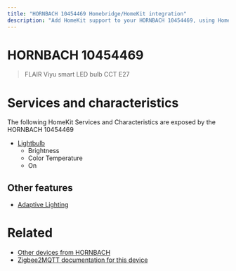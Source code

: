 ```yaml
---
title: "HORNBACH 10454469 Homebridge/HomeKit integration"
description: "Add HomeKit support to your HORNBACH 10454469, using Homebridge, Zigbee2MQTT and homebridge-z2m."
---
```

<!---
This file has been GENERATED using src/docgen/docgen.ts
DO NOT EDIT THIS FILE MANUALLY!
-->
# HORNBACH 10454469
> FLAIR Viyu smart LED bulb CCT E27


# Services and characteristics
The following HomeKit Services and Characteristics are exposed by
the HORNBACH 10454469

* [Lightbulb](../../light.md)
  * Brightness
  * Color Temperature
  * On

## Other features
* [Adaptive Lighting](../../light.md)

# Related
* [Other devices from HORNBACH](../index.md#hornbach)
* [Zigbee2MQTT documentation for this device](https://www.zigbee2mqtt.io/devices/10454469.html)